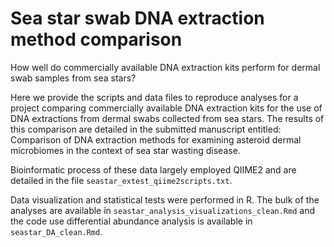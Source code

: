 # Sea star swab DNA extraction method comparison 
How well do commercially available DNA extraction kits perform for dermal swab samples from sea stars?

Here we provide the scripts and data files to reproduce analyses for a project comparing commercially available DNA extraction kits for the use of DNA extractions from dermal swabs collected from sea stars. The results of this comparison are detailed in the submitted manuscript entitled: Comparison of DNA extraction methods for examining asteroid dermal microbiomes in the context of sea star wasting disease.

Bioinformatic process of these data largely employed QIIME2 and are detailed in the file `seastar_extest_qiime2scripts.txt`.

Data visualization and statistical tests were performed in R. The bulk of the analyses are available in `seastar_analysis_visualizations_clean.Rmd` and the code use differential abundance analysis is available in `seastar_DA_clean.Rmd`.
